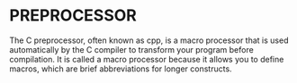 # PREPROCESSOR #

The C preprocessor, often known as cpp, is a macro processor that is used automatically by the C compiler to transform your program before compilation. It is called a macro processor because it allows you to define macros, which are brief abbreviations for longer constructs.